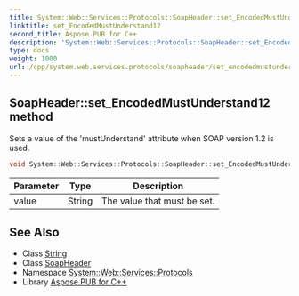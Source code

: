 ```yaml
---
title: System::Web::Services::Protocols::SoapHeader::set_EncodedMustUnderstand12 method
linktitle: set_EncodedMustUnderstand12
second_title: Aspose.PUB for C++
description: 'System::Web::Services::Protocols::SoapHeader::set_EncodedMustUnderstand12 method. Sets a value of the ''mustUnderstand'' attribute when SOAP version 1.2 is used in C++.'
type: docs
weight: 1000
url: /cpp/system.web.services.protocols/soapheader/set_encodedmustunderstand12/
---
```

## SoapHeader::set_EncodedMustUnderstand12 method


Sets a value of the 'mustUnderstand' attribute when SOAP version 1.2 is used.

```cpp
void System::Web::Services::Protocols::SoapHeader::set_EncodedMustUnderstand12(String value)
```


| Parameter | Type | Description |
| --- | --- | --- |
| value | String | The value that must be set. |

## See Also

* Class [String](../../../system/string/)
* Class [SoapHeader](../)
* Namespace [System::Web::Services::Protocols](../../)
* Library [Aspose.PUB for C++](../../../)
